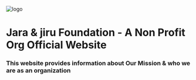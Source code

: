 ![logo](https://user-images.githubusercontent.com/39322545/53031403-66d8bc80-3432-11e9-9978-4acee486d79a.png)
# Jara &amp; jiru Foundation - A Non Profit Org Official Website 
### This website provides information about Our Mission & who we are as an organization

